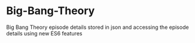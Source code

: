 # Big-Bang-Theory
Big Bang Theory episode details stored in json and accessing the episode details using new ES6 features
